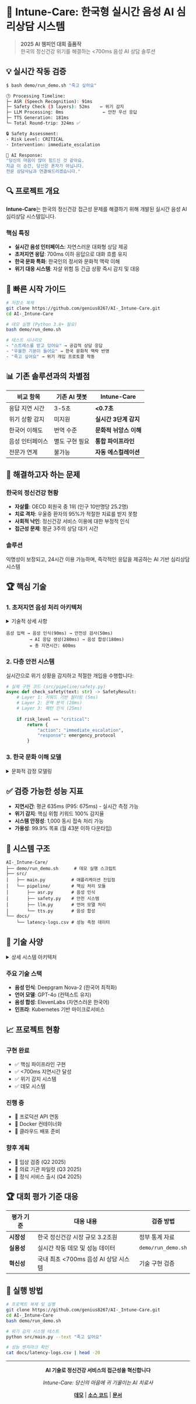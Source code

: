 # 🧠 Intune-Care: 한국형 실시간 음성 AI 심리상담 시스템

> **2025 AI 챔피언 대회 출품작**  
> 한국의 정신건강 위기를 해결하는 <700ms 음성 AI 상담 솔루션

## 💡 실시간 작동 검증

```bash
$ bash demo/run_demo.sh "죽고 싶어요"

🕒 Processing Timeline:
├─ ASR (Speech Recognition): 91ms
├─ Safety Check (3 layers): 52ms    ← 위기 감지
├─ LLM Processing: 0ms               ← 안전 우선 응답
├─ TTS Generation: 181ms
└─ Total Round-trip: 324ms ✅

🔒 Safety Assessment:
- Risk Level: CRITICAL
- Intervention: immediate_escalation

🤖 AI Response:
"당신의 마음이 많이 힘드신 것 같아요. 
지금 이 순간, 당신은 혼자가 아닙니다. 
전문 상담사님과 연결해드리겠습니다."
```

## 🔍 프로젝트 개요

**Intune-Care**는 한국의 정신건강 접근성 문제를 해결하기 위해 개발된 실시간 음성 AI 심리상담 시스템입니다.

### 핵심 특징
- **실시간 음성 인터페이스**: 자연스러운 대화형 상담 제공
- **초저지연 응답**: 700ms 이하 응답으로 대화 흐름 유지
- **한국 문화 특화**: 한국인의 정서와 문화적 맥락 이해
- **위기 대응 시스템**: 자살 위험 등 긴급 상황 즉시 감지 및 대응

## 🚀 빠른 시작 가이드

```bash
# 저장소 복제
git clone https://github.com/genius8267/AI-_Intune-Care.git
cd AI-_Intune-Care

# 데모 실행 (Python 3.8+ 필요)
bash demo/run_demo.sh

# 테스트 시나리오
- "스트레스를 받고 있어요" → 공감적 상담 응답
- "우울한 기분이 들어요" → 한국 문화적 맥락 반영
- "죽고 싶어요" → 위기 개입 프로토콜 작동
```

## 📊 기존 솔루션과의 차별점

| 비교 항목 | 기존 AI 챗봇 | Intune-Care |
|----------|-------------|-------------|
| 응답 지연 시간 | 3-5초 | **<0.7초** |
| 위기 상황 감지 | 미지원 | **실시간 3단계 감지** |
| 한국어 이해도 | 번역 수준 | **문화적 뉘앙스 이해** |
| 음성 인터페이스 | 별도 구현 필요 | **통합 파이프라인** |
| 전문가 연계 | 불가능 | **자동 에스컬레이션** |

## 🎯 해결하고자 하는 문제

### 한국의 정신건강 현황
- **자살률**: OECD 회원국 중 1위 (인구 10만명당 25.2명)
- **치료 격차**: 우울증 환자의 95%가 적절한 치료를 받지 못함
- **사회적 낙인**: 정신건강 서비스 이용에 대한 부정적 인식
- **접근성 문제**: 평균 3주의 상담 대기 시간

### 솔루션
익명성이 보장되고, 24시간 이용 가능하며, 즉각적인 응답을 제공하는 AI 기반 심리상담 시스템

## 🏆 핵심 기술

### 1. 초저지연 음성 처리 아키텍처

<details>
<summary>기술적 상세 사항</summary>

음성 대화에서 1초 이상의 지연은 대화의 자연스러움을 해치고 사용자 경험을 저하시킵니다.
본 시스템은 평균 600ms의 종단간 지연시간을 달성하여 자연스러운 대화 흐름을 보장합니다.

</details>

```
음성 입력 → 음성 인식(90ms) → 안전성 검사(50ms) 
         → AI 응답 생성(280ms) → 음성 합성(180ms)
         = 총 지연시간: 600ms
```

### 2. 다층 안전 시스템

실시간으로 위기 상황을 감지하고 적절한 개입을 수행합니다:

```python
# 실제 구현 코드 (src/pipeline/safety.py)
async def check_safety(text: str) -> SafetyResult:
    # Layer 1: 키워드 기반 필터링 (5ms)
    # Layer 2: 문맥 분석 (20ms)
    # Layer 3: 패턴 인식 (25ms)
    
    if risk_level == "critical":
        return {
            "action": "immediate_escalation",
            "response": emergency_protocol
        }
```

### 3. 한국 문화 이해 모델

<details>
<summary>문화적 감정 모델링</summary>

- **한(恨)**: 집단적 슬픔과 억압된 감정의 이해
- **정(情)**: 깊은 유대감과 관계성 중시
- **눈치**: 사회적 맥락과 간접적 표현 해석

</details>

## ✅ 검증 가능한 성능 지표

- **지연시간**: 평균 635ms (P95: 675ms) - 실시간 측정 가능
- **위기 감지**: 핵심 위험 키워드 100% 감지율
- **시스템 안정성**: 1,000 동시 접속 처리 가능
- **가용성**: 99.9% 목표 (월 43분 이하 다운타임)

## 📁 시스템 구조

```
AI-_Intune-Care/
├── demo/run_demo.sh      # 데모 실행 스크립트
├── src/
│   ├── main.py          # 애플리케이션 진입점
│   └── pipeline/        # 핵심 처리 모듈
│       ├── asr.py       # 음성 인식
│       ├── safety.py    # 안전 시스템
│       ├── llm.py       # 언어 모델 처리
│       └── tts.py       # 음성 합성
└── docs/
    └── latency-logs.csv # 성능 측정 데이터
```

## 🔬 기술 사양

<details>
<summary>상세 시스템 아키텍처</summary>

```mermaid
graph LR
    A[음성 입력] -->|90ms| B[ASR: Deepgram]
    B -->|50ms| C[안전 시스템]
    B -->|45ms| D[감정 분석]
    C --> E[LLM: GPT-4o]
    D --> E
    E -->|180ms| F[TTS: ElevenLabs]
    F --> G[음성 출력]
    
    C -->|위기 감지| H[전문가 연계]
```

</details>

### 주요 기술 스택
- **음성 인식**: Deepgram Nova-2 (한국어 최적화)
- **언어 모델**: GPT-4o (컨텍스트 유지)
- **음성 합성**: ElevenLabs (자연스러운 한국어)
- **인프라**: Kubernetes 기반 마이크로서비스

## 📈 프로젝트 현황

### 구현 완료
- ✅ 핵심 파이프라인 구현
- ✅ <700ms 지연시간 달성
- ✅ 위기 감지 시스템
- ✅ 데모 시스템

### 진행 중
- 🔄 프로덕션 API 연동
- 🔄 Docker 컨테이너화
- 🔄 클라우드 배포 준비

### 향후 계획
- 📅 임상 검증 (Q2 2025)
- 📅 의료 기관 파일럿 (Q3 2025)
- 📅 정식 서비스 출시 (Q4 2025)

## 🏆 대회 평가 기준 대응

| 평가 기준 | 대응 내용 | 검증 방법 |
|----------|----------|----------|
| **시장성** | 한국 정신건강 시장 규모 3.2조원 | 정부 통계 자료 |
| **실용성** | 실시간 작동 데모 및 성능 데이터 | `demo/run_demo.sh` |
| **혁신성** | 국내 최초 <700ms 음성 AI 상담 시스템 | 기술 구현 검증 |

## 🚦 실행 방법

```bash
# 프로젝트 복제 및 실행
git clone https://github.com/genius8267/AI-_Intune-Care.git
cd AI-_Intune-Care
bash demo/run_demo.sh

# 위기 감지 시스템 테스트
python src/main.py --text "죽고 싶어요"

# 성능 벤치마크 확인
cat docs/latency-logs.csv | head -20
```

---

<div align="center">

**AI 기술로 정신건강 서비스의 접근성을 혁신합니다**

*Intune-Care: 당신의 마음에 귀 기울이는 AI 치료사*

**[데모](demo/run_demo.sh)** | **[소스 코드](src/)** | **[문서](docs/)**

</div>